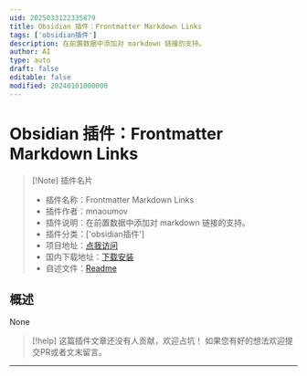 ```yaml
---
uid: 2025033122335879
title: Obsidian 插件：Frontmatter Markdown Links
tags: ['obsidian插件']
description: 在前置数据中添加对 markdown 链接的支持。
author: AI
type: auto
draft: false
editable: false
modified: 20240101000000
---
```


# Obsidian 插件：Frontmatter Markdown Links

> [!Note] 插件名片
> - 插件名称：Frontmatter Markdown Links
> - 插件作者：mnaoumov
> - 插件说明：在前置数据中添加对 markdown 链接的支持。
> - 插件分类：['obsidian插件']
> - 项目地址：[点我访问](https://github.com/mnaoumov/obsidian-frontmatter-markdown-links)
> - 国内下载地址：[下载安装](https://pkmer.cn/products/plugin/pluginMarket/?frontmatter-markdown-links)
> - 自述文件：[Readme](https://ghproxy.net/https://raw.githubusercontent.com/mnaoumov/obsidian-frontmatter-markdown-links/master/README.md)



## 概述

None


> [!help] 
> 这篇插件文章还没有人贡献，欢迎占坑！
> 如果您有好的想法欢迎提交PR或者文末留言。
> 

---



